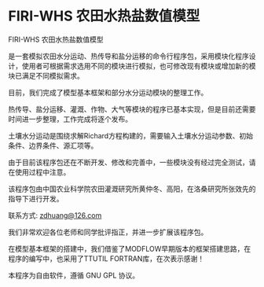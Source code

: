# FIRI-WHS 农田水热盐数值模型

FIRI-WHS 农田水热盐数值模型

是一套模拟农田水分运动、热传导和盐分运移的命令行程序包，采用模块化程序设计，使用者可根据需求选用不同的模块进行模拟，也可修改现有模块或增加新的模块已满足不同模拟需求。

目前，我们完成了模型基本框架和部分水分运动模块的整理工作。

热传导、盐分运移、灌溉、作物、大气等模块的程序已基本实现，但是目前还需要时间进一步整理，工作完成将逐个发布。

土壤水分运动是围绕求解Richard方程构建的，需要输入土壤水分运动参数、初始条件、边界条件、源汇项等。

由于目前该程序包还在不断开发、修改和完善中，一些模块没有经过完全测试，请在使用过程中注意。

该程序包由中国农业科学院农田灌溉研究所黄仲冬、高阳，在洛桑研究所张效先的指导下进行开发。

联系方式: zdhuang@126.com

我们非常欢迎各位老师和同学批评指正，并进一步扩展该程序包。

在模型基本框架的搭建中，我们借鉴了MODFLOW早期版本的框架搭建思路，在程序的编写中，也采用了TTUTIL FORTRAN库，在次表示感谢！

本程序为自由软件，遵循 GNU GPL 协议。

